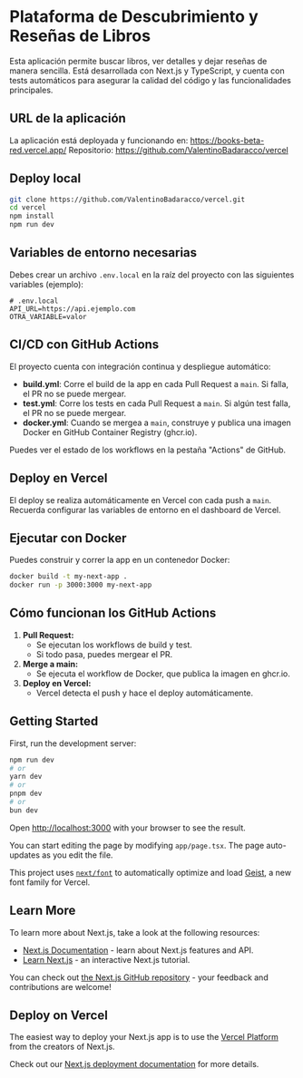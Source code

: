 
# Plataforma de Descubrimiento y Reseñas de Libros

Esta aplicación permite buscar libros, ver detalles y dejar reseñas de manera sencilla. Está desarrollada con Next.js y TypeScript, y cuenta con tests automáticos para asegurar la calidad del código y las funcionalidades principales.

## URL de la aplicación

La aplicación está deployada y funcionando en: https://books-beta-red.vercel.app/ 
Repositorio: https://github.com/ValentinoBadaracco/vercel

## Deploy local

```bash
git clone https://github.com/ValentinoBadaracco/vercel.git
cd vercel
npm install
npm run dev
```

## Variables de entorno necesarias

Debes crear un archivo `.env.local` en la raíz del proyecto con las siguientes variables (ejemplo):

```
# .env.local
API_URL=https://api.ejemplo.com
OTRA_VARIABLE=valor
```


## CI/CD con GitHub Actions

El proyecto cuenta con integración continua y despliegue automático:

- **build.yml**: Corre el build de la app en cada Pull Request a `main`. Si falla, el PR no se puede mergear.
- **test.yml**: Corre los tests en cada Pull Request a `main`. Si algún test falla, el PR no se puede mergear.
- **docker.yml**: Cuando se mergea a `main`, construye y publica una imagen Docker en GitHub Container Registry (ghcr.io).

Puedes ver el estado de los workflows en la pestaña "Actions" de GitHub.

## Deploy en Vercel

El deploy se realiza automáticamente en Vercel con cada push a `main`.
Recuerda configurar las variables de entorno en el dashboard de Vercel.

## Ejecutar con Docker

Puedes construir y correr la app en un contenedor Docker:

```bash
docker build -t my-next-app .
docker run -p 3000:3000 my-next-app
```

## Cómo funcionan los GitHub Actions

1. **Pull Request:**
	- Se ejecutan los workflows de build y test.
	- Si todo pasa, puedes mergear el PR.
2. **Merge a main:**
	- Se ejecuta el workflow de Docker, que publica la imagen en ghcr.io.
3. **Deploy en Vercel:**
	- Vercel detecta el push y hace el deploy automáticamente.


## Getting Started

First, run the development server:

```bash
npm run dev
# or
yarn dev
# or
pnpm dev
# or
bun dev
```

Open [http://localhost:3000](http://localhost:3000) with your browser to see the result.

You can start editing the page by modifying `app/page.tsx`. The page auto-updates as you edit the file.

This project uses [`next/font`](https://nextjs.org/docs/app/building-your-application/optimizing/fonts) to automatically optimize and load [Geist](https://vercel.com/font), a new font family for Vercel.

## Learn More

To learn more about Next.js, take a look at the following resources:

- [Next.js Documentation](https://nextjs.org/docs) - learn about Next.js features and API.
- [Learn Next.js](https://nextjs.org/learn) - an interactive Next.js tutorial.

You can check out [the Next.js GitHub repository](https://github.com/vercel/next.js) - your feedback and contributions are welcome!

## Deploy on Vercel

The easiest way to deploy your Next.js app is to use the [Vercel Platform](https://vercel.com/new?utm_medium=default-template&filter=next.js&utm_source=create-next-app&utm_campaign=create-next-app-readme) from the creators of Next.js.

Check out our [Next.js deployment documentation](https://nextjs.org/docs/app/building-your-application/deploying) for more details.
